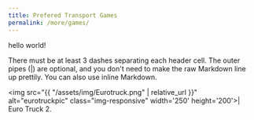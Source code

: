 ```yaml
---
title: Prefered Transport Games
permalink: /more/games/
---
```



hello world!

There must be at least 3 dashes separating each header cell. The outer pipes (|) are optional, and you don't need to make the raw Markdown line up prettily. You can also use inline Markdown.

<img src="{{ "/assets/img/Eurotruck.png" | relative_url }}" alt="eurotruckpic" class="img-responsive" width='250' height='200'>| Euro Truck 2.